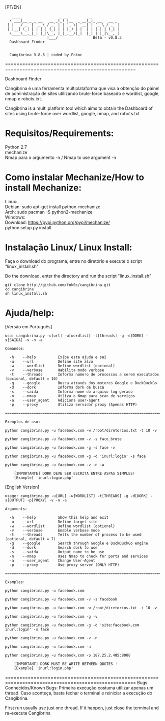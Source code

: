 [PT/EN]

 	   ____                  _ _          _             
	  / ___|__ _ _ __   __ _(_) |__  _ __(_)_ __   __ _ 
	 | |   / _` | '_ \ / _` | | '_ \| '__| | '_ \ / _` |
	 | |__| (_| | | | | (_| | | |_) | |  | | | | | (_| |
	  \____\__,_|_| |_|\__, |_|_.__/|_|  |_|_| |_|\__,_|
		               |___/                Beta - v0.8.3
	  Dashboard Finder


	  Cangibrina 0.8.3 | coded by Fnkoc

====================================================================================================

Dashboard Finder 

Cangibrina é uma ferramenta multiplataforma que visa a obtenção do painel de administração de sites 
utilizando brute-force baseado e wordlist, google, nmap e robots.txt.

Cangibrina is a multi platform tool which aims to obtain the Dashboard of sites using brute-force 
over wordlist, google, nmap, and robots.txt

Requisitos/Requirements:  
====================================================================================================
Python 2.7    
mechanize    
Nmap para o argumento -n    /	Nmap to use argument -n

Como instalar Mechanize/How to install Mechanize:     
====================================================================================================
Linux:     
	Debian: sudo apt-get install python-mechanize     
	Arch: sudo pacman -S python2-mechanize     
Windows:       
	Download: https://pypi.python.org/pypi/mechanize/     
	python setup.py install     

Instalação Linux/ Linux Install:
====================================================================================================     
Faça o download do programa, entre no diretório e execute o script "linux_install.sh"

Do the download, enter the directory and run the script "linux_install.sh"

	git clone http://github.com/fnk0c/cangibrina.git
	cd cangibrina
	sh linux_install.sh

Ajuda/help:
====================================================================================================     
[Versão em Português]

	uso: cangibrina.py -u[url] -w[wordlist] -t[threads] -g -d[DORK] -s[SAIDA] -v -n -a

	Comandos:

	  -h	--help			Exibe esta ajuda e sai
	  -u	--url			Define site alvo
	  -w	--wordlist		Define wordlist (opcional)
	  -v	--verbose		Habilita modo verbose
	  -t	--threads		Informa número de processos a serem executados (opcional, default = 10)
	  -g	--google		Busca através dos motores Google e DuckDuckGo
	  -d	--dork			Informa dork de busca
	  -s	--saida			Informa nome do arquivo log gerado
	  -n	--nmap			Utliza o Nmap para scan de serviços
	  -a	--user_agent	Adiciona user-agent
	  -p	--proxy			Utiliza servidor proxy (Apenas HTTP)

	===============================================================================

	Exemplos de uso:

	python cangibrina.py -u facebook.com -w /root/diretorios.txt -t 10 -v

	python cangibrina.py -u facebook.com -v -s face_brute

	python cangibrina.py -u facebook.com -g -s face -v

	python cangibrina.py -u facebook.com -g -d 'inurl:login' -s face

	python cangibrina.py -u facebook.com -v -n -a

		[IMPORTANTE] DORK DEVE SER ESCRITA ENTRE ASPAS SIMPLES!
		[Example] 'inurl:login.php'
 
 
[English Version]

	usage: cangibrina.py -u[URL] -w[WORDLIST] -t[THREADS] -g -d[DORK] -s[OUTPUT] -p[PROXY] -v -n -a

	Arguments:

	  -h 	--help			Show this help and exit
	  -u	--url			Define target site
	  -w	--wordlist		Define wordlist (optional)
	  -v	--verbose		Enable verbose mode
	  -t	--threads		Tells the number of process to be used (optional, default = 7)
	  -g	--google		Search through Google e DuckDuckGo engine
	  -d	--dork			Search dork to use
	  -s	--saida			Output name to be use
	  -n	--nmap			Uses Nmap to check for ports and services
	  -a 	--user_agent	Change User-Agent
	  -p	--proxy			Use proxy server (ONLY HTTP)

	===============================================================================

	Examples:

	python cangibrina.py -u facebook.com

	python cangibrina.py -u facebook.com -v -s facebook

	python cangibrina.py -u facebook.com -w /root/diretorios.txt -t 10 -v

	python cangibrina.py -u facebook.com -g -v

	python cangibrina.py -u facebook.com -g -d 'site:facebook.com inurl:login' -s face

	python cangibrina.py -u facebook.com -v -n

	python cangibrina.py -u facebook.com -a

	python cangibrina.py -u facebook.com -p 187.25.2.485:8080

		[IMPORTANT] DORK MUST BE WRITE BETWEEN QUOTES !
		[Example] 'inurl:login.php'


====================================================================================================
Bugs Conhecidos/Known Bugs: 
Primeira execução costuma utilizar apenas um thread. Caso aconteça, basta fechar o terminal e
reiniciar a execução do Cangibrina.

First run usually use just one thread. If it happen, just close the terminal and re-execute Cangibrina
